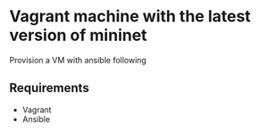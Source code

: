 # Vagrant machine with the latest version of mininet

Provision a VM with ansible following 

## Requirements

* Vagrant
* Ansible
